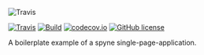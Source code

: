 ![Travis](https://img.shields.io/travis/nybatista/spynejs.svg?style=flat-square)


[![Travis](https://img.shields.io/travis/rust-lang/rust.svg?style=flat-square)](https://travis-ci.org/nybatista/spynejs)
[![Build](https://travis-ci.org/nybatista/spynejs.svg?style=flat-square)](https://travis-ci.org/nybatista/spynejs)
[![codecov.io](https://codecov.io/github/nybatista/spynejs/coverage.svg?style=flat-square)](https://codecov.io/github/nybatista/spynejs?style=flat-square)
[![GitHub license](https://img.shields.io/github/license/nybatista/spynejs.svg?longCache=true&style=flat-square)](https://github.com/nybatista/spynejs/blob/master/LICENSE)


A boilerplate example of a spyne single-page-application.
